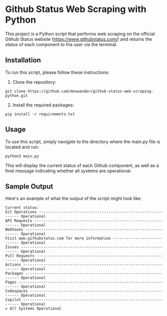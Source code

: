 # Github Status Web Scraping with Python

This project is a Python script that performs web scraping on the official Github Status website (https://www.githubstatus.com/) and returns the status of each component to the user via the terminal.

## Installation

To run this script, please follow these instructions:

1. Clone the repository:

```
git clone https://github.com/devwander/github-status-web-scraping-python.git
```

2. Install the required packages:

```
pip install -r requirements.txt
```

## Usage

To use this script, simply navigate to the directory where the main.py file is located and run:

```
python3 main.py
```

This will display the current status of each Github component, as well as a final message indicating whether all systems are operational.

## Sample Output

Here's an example of what the output of the script might look like:

```
Current status:
Git Operations ------------------------------------------------------------- Operational
API Requests --------------------------------------------------------------- Operational
Webhooks ------------------------------------------------------------------- Operational
Visit www.githubstatus.com for more information ---------------------------- Operational
Issues --------------------------------------------------------------------- Operational
Pull Requests -------------------------------------------------------------- Operational
Actions -------------------------------------------------------------------- Operational
Packages ------------------------------------------------------------------- Operational
Pages ---------------------------------------------------------------------- Operational
Codespaces ----------------------------------------------------------------- Operational
Copilot -------------------------------------------------------------------- Operational
✔️ All Systems Operational
```